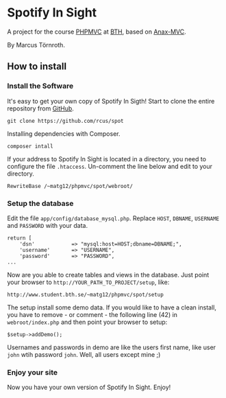# Spotify In Sight

A project for the course [PHPMVC](http://dbwebb.se/phpmvc/) at [BTH](http://www.bth.se/), based on [Anax-MVC](https://github.com/mosbth/Anax-MVC).

By Marcus Törnroth.


## How to install

### Install the Software

It's easy to get your own copy of Spotify In Sigth! Start to clone the entire repository from [GitHub](https://github.com/rcus/spot).

    git clone https://github.com/rcus/spot


Installing dependencies with Composer.

    composer intall


If your address to Spotify In Sight is located in a directory, you need to configure the file `.htaccess`. Un-comment the line below and edit to your directory. 

    RewriteBase /~matg12/phpmvc/spot/webroot/


### Setup the database

Edit the file `app/config/database_mysql.php`. Replace `HOST`, `DBNAME`, `USERNAME` and `PASSWORD` with your data.

    return [
        'dsn'            => "mysql:host=HOST;dbname=DBNAME;",
        'username'       => "USERNAME",
        'password'       => "PASSWORD",
    ...


Now are you able to create tables and views in the database. Just point your browser to `http://YOUR_PATH_TO_PROJECT/setup`, like:

    http://www.student.bth.se/~matg12/phpmvc/spot/setup


The setup install some demo data. If you would like to have a clean install, you have to remove - or comment - the following line (42) in `webroot/index.php` and then point your browser to setup: 

    $setup->addDemo();


Usernames and passwords in demo are like the users first name, like user `john` wtih password `john`. Well, all users except mine ;)


### Enjoy your site

Now you have your own version of Spotify In Sight. Enjoy!
